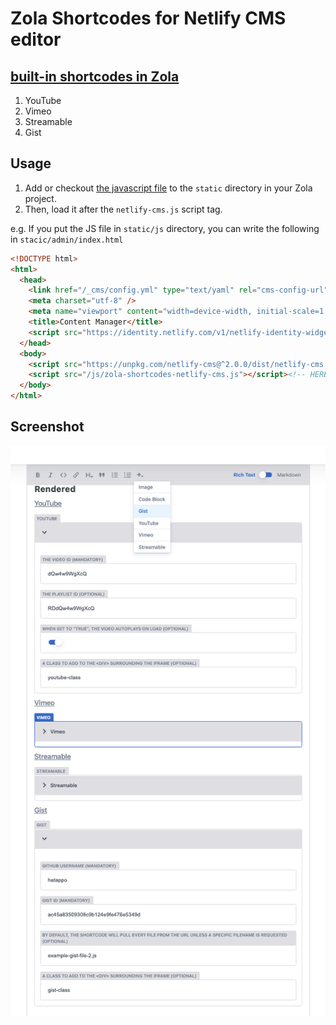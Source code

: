 # Zola Shortcodes for Netlify CMS editor

## [built-in shortcodes in Zola](https://www.getzola.org/documentation/content/shortcodes/#built-in-shortcodes)

1. YouTube
2. Vimeo
3. Streamable
4. Gist

## Usage

1. Add or checkout [the javascript file](/zola-shortcodes-netlify-cms.js) to the `static` directory in your Zola project.
2. Then, load it after the `netlify-cms.js` script tag.

e.g. If you put the JS file in `static/js` directory, you can write the following in `stacic/admin/index.html`

```html
<!DOCTYPE html>
<html>
  <head>
    <link href="/_cms/config.yml" type="text/yaml" rel="cms-config-url">
    <meta charset="utf-8" />
    <meta name="viewport" content="width=device-width, initial-scale=1.0" />
    <title>Content Manager</title>
    <script src="https://identity.netlify.com/v1/netlify-identity-widget.js"></script>
  </head>
  <body>
    <script src="https://unpkg.com/netlify-cms@^2.0.0/dist/netlify-cms.js"></script>
    <script src="/js/zola-shortcodes-netlify-cms.js"></script><!-- HERE -->
  </body>
</html>

```

## Screenshot

![/screenshot-shortcodes-on-cms.png](/screenshot-shortcodes-on-cms.png "")



